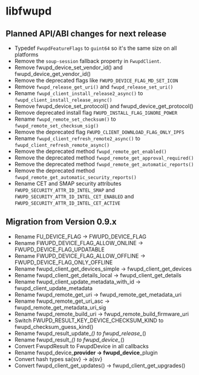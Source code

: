 # libfwupd

## Planned API/ABI changes for next release

* Typedef `FwupdFeatureFlags` to `guint64` so it's the same size on all platforms
* Remove the `soup-session` fallback property in `FwupdClient`.
* Remove fwupd_device_set_vendor_id() and fwupd_device_get_vendor_id()
* Remove the deprecated flags like `FWUPD_DEVICE_FLAG_MD_SET_ICON`
* Remove `fwupd_release_get_uri()` and `fwupd_release_set_uri()`
* Rename `fwupd_client_install_release2_async()` to `fwupd_client_install_release_async()`
* Remove fwupd_device_set_protocol() and fwupd_device_get_protocol()
* Remove deprecated install flag `FWUPD_INSTALL_FLAG_IGNORE_POWER`
* Rename `fwupd_remote_set_checksum()` to `fwupd_remote_set_checksum_sig()`
* Remove the deprecated flag `FWUPD_CLIENT_DOWNLOAD_FLAG_ONLY_IPFS`
* Rename `fwupd_client_refresh_remote2_async()` to `fwupd_client_refresh_remote_async()`
* Remove the deprecated method `fwupd_remote_get_enabled()`
* Remove the deprecated method `fwupd_remote_get_approval_required()`
* Remove the deprecated method `fwupd_remote_get_automatic_reports()`
* Remove the deprecated method `fwupd_remote_get_automatic_security_reports()`
* Rename CET and SMAP security attributes `FWUPD_SECURITY_ATTR_ID_INTEL_SMAP` and `FWUPD_SECURITY_ATTR_ID_INTEL_CET_ENABLED` and `FWUPD_SECURITY_ATTR_ID_INTEL_CET_ACTIVE`

## Migration from Version 0.9.x

* Rename FU_DEVICE_FLAG -> FWUPD_DEVICE_FLAG
* Rename FWUPD_DEVICE_FLAG_ALLOW_ONLINE -> FWUPD_DEVICE_FLAG_UPDATABLE
* Rename FWUPD_DEVICE_FLAG_ALLOW_OFFLINE -> FWUPD_DEVICE_FLAG_ONLY_OFFLINE
* Rename fwupd_client_get_devices_simple -> fwupd_client_get_devices
* Rename fwupd_client_get_details_local -> fwupd_client_get_details
* Rename fwupd_client_update_metadata_with_id -> fwupd_client_update_metadata
* Rename fwupd_remote_get_uri -> fwupd_remote_get_metadata_uri
* Rename fwupd_remote_get_uri_asc -> fwupd_remote_get_metadata_uri_sig
* Rename fwupd_remote_build_uri -> fwupd_remote_build_firmware_uri
* Switch FWUPD_RESULT_KEY_DEVICE_CHECKSUM_KIND to fwupd_checksum_guess_kind()
* Rename fwupd_result_update_*() to fwupd_release_*()
* Rename fwupd_result_*() to fwupd_device_*()
* Convert FwupdResult to FwupdDevice in all callbacks
* Rename fwupd_device_**provider -> fwupd_device**_plugin
* Convert hash types sa{sv} -> a{sv}
* Convert fwupd_client_get_updates() -> fwupd_client_get_upgrades()
